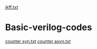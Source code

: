 [jkff.txt](https://github.com/Madhurya-123/Basic-verilog-codes/files/7006760/jkff.txt)
# Basic-verilog-codes
[counter syn.txt](https://github.com/Madhurya-123/Basic-verilog-codes/files/7006899/counter.syn.txt)
[counter asyn.txt](https://github.com/Madhurya-123/Basic-verilog-codes/files/7006903/counter.asyn.txt)

